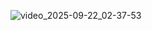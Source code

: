 ![video_2025-09-22_02-37-53](https://github.com/user-attachments/assets/1e292503-f28a-4728-8990-af3cc618f195)





